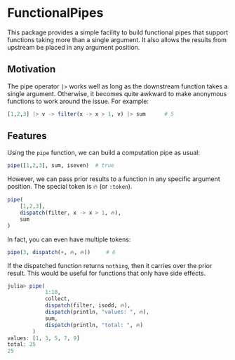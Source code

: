 # FunctionalPipes

This package provides a simple facility to build functional pipes
that support functions taking more than a single argument.  It also
allows the results from upstream be placed in any argument position.

## Motivation 
The pipe operator `|>` works well as long as the downstream
function takes a single argument.  Otherwise, it becomes quite
awkward to make anonymous functions to work around the issue.
For example:

```julia
[1,2,3] |> v -> filter(x -> x > 1, v) |> sum      # 5
```

## Features

Using the `pipe` function, we can build a computation pipe 
as usual:

```julia
pipe([1,2,3], sum, iseven)  # true
```

However, we can pass prior results to a function in any specific
argument position.  The special token is 🔥 (or `:token`).

```julia
pipe(
    [1,2,3],
    dispatch(filter, x -> x > 1, 🔥),
    sum
)
```

In fact, you can even have multiple tokens:

```julia
pipe(3, dispatch(+, 🔥, 🔥))     # 6
```

If the dispatched function returns `nothing`, then it carries over
the prior result.  This would be useful for functions that only
have side effects.

```julia
julia> pipe(
            1:10,
            collect,
            dispatch(filter, isodd, 🔥),
            dispatch(println, "values: ", 🔥),
            sum,
            dispatch(println, "total: ", 🔥)
        )
values: [1, 3, 5, 7, 9]
total: 25
25
```
